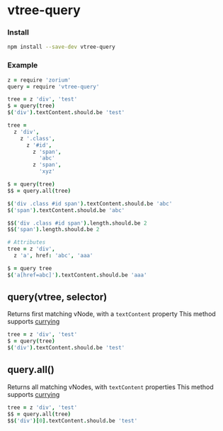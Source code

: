 # vtree-query

### Install

```bash
npm install --save-dev vtree-query
```

### Example

```coffee
z = require 'zorium'
query = require 'vtree-query'

tree = z 'div', 'test'
$ = query(tree)
$('div').textContent.should.be 'test'

tree =
  z 'div',
    z '.class',
      z '#id',
        z 'span',
          'abc'
        z 'span',
          'xyz'

$ = query(tree)
$$ = query.all(tree)

$('div .class #id span').textContent.should.be 'abc'
$('span').textContent.should.be 'abc'

$$('div .class #id span').length.should.be 2
$$('span').length.should.be 2

# Attributes
tree = z 'div',
  z 'a', href: 'abc', 'aaa'

$ = query tree
$('a[href=abc]').textContent.should.be 'aaa'
```

## query(vtree, selector)

Returns first matching vNode, with a `textContent` property
This method supports [currying](http://en.wikipedia.org/wiki/Currying)  

```coffee
tree = z 'div', 'test'
$ = query(tree)
$('div').textContent.should.be 'test'
```

## query.all()

Returns all matching vNodes, with `textContent` properties
This method supports [currying](http://en.wikipedia.org/wiki/Currying)  

```coffee
tree = z 'div', 'test'
$$ = query.all(tree)
$$('div')[0].textContent.should.be 'test'
```
